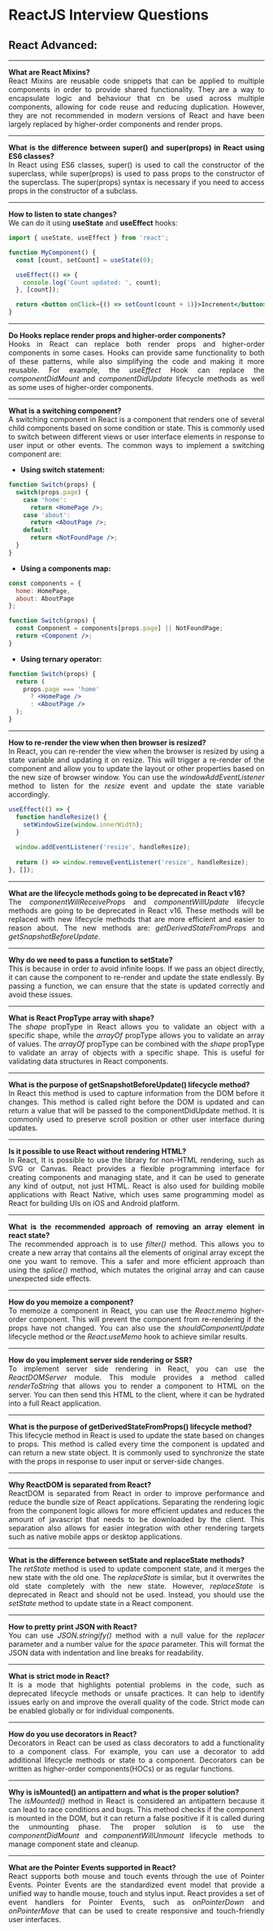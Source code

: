# ReactJS Interview Questions

<div style="text-align: justify">

## React Advanced:

---

**What are React Mixins?**  
React Mixins are reusable code snippets that can be applied to multiple components in order to provide shared
functionality. They are a way to encapsulate logic and behaviour that cn be used across multiple components, allowing
for code reuse and reducing duplication. However, they are not recommended in modern versions of React and have been
largely replaced by higher-order components and render props.

---

**What is the difference between super() and super(props) in React using ES6 classes?**  
In React using ES6 classes, super() is used to call the constructor of the superclass, while super(props) is used to
pass props to the constructor of the superclass. The super(props) syntax is necessary if you need to access props in
the constructor of a subclass.

---

**How to listen to state changes?**  
We can do it using **useState** and **useEffect** hooks:
```jsx
import { useState, useEffect } from 'react';

function MyComponent() {
  const [count, setCount] = useState(0);

  useEffect(() => {
    console.log('Count updated: ', count);
  }, [count]);

  return <button onClick={() => setCount(count + 1)}>Increment</button>
}
```

---

**Do Hooks replace render props and higher-order components?**  
Hooks in React can replace both render props and higher-order components in some cases. Hooks can provide same
functionality to both of these patterns, while also simplifying the code and making it more reusable. For example, the
*useEffect* Hook can replace the *componentDidMount* and *componentDidUpdate* lifecycle methods as well as some uses
of higher-order components.

---

**What is a switching component?**  
A switching component in React is a component that renders one of several child components based on some condition or
state. This is commonly used to switch between different views or user interface elements in response to user input
or other events. The common ways to implement a switching component are:
- **Using switch statement:**
```jsx
function Switch(props) {
  switch(props.page) {
    case 'home':
      return <HomePage />;
    case 'about':  
      return <AboutPage />;
    default:
      return <NotFoundPage />;
  }
}
```
- **Using a components map:**
```jsx
const components = {
  home: HomePage,
  about: AboutPage
};

function Switch(props) {
  const Component = components[props.page] || NotFoundPage;
  return <Component />;
}
```
- **Using ternary operator:**
```jsx
function Switch(props) {
  return (
    props.page === 'home'
      ? <HomePage />
      : <AboutPage />
  );
}
```

---

**How to re-render the view when then browser is resized?**  
In React, you can re-render the view when the browser is resized by using a state variable and updating it on resize.
This will trigger a re-render of the component and allow you to update the layout or other properties based on the new
size of browser window. You can use the *windowAddEventListener* method to listen for the *resize* event and update the
state variable accordingly.
```jsx
useEffect(() => {
  function handleResize() {
    setWindowSize(window.innerWidth);
  }
  
  window.addEventListener('resize', handleResize);
  
  return () => window.removeEventListener('resize', handleResize);
}, []);
```

---

**What are the lifecycle methods going to be deprecated in React v16?**  
The *componentWillReceiveProps* and *componentWillUpdate* lifecycle methods are going to be deprecated in React v16.
These methods will be replaced with new lifecycle methods that are more efficient and easier to reason about. The new
methods are: *getDerivedStateFromProps* and *getSnapshotBeforeUpdate*.

---

**Why do we need to pass a function to setState?**  
This is because in order to avoid infinite loops. If we pass an object directly, it can cause the component to
re-render and update the state endlessly. By passing a function, we can ensure that the state is updated correctly and
avoid these issues.

---

**What is React PropType array with shape?**  
The *shape* propType in React allows you to validate an object with a specific shape, while the *arrayOf* propType
allows you to validate an array of values. The *arrayOf* propType can be combined with the *shape* propType to validate
an array of objects with a specific shape. This is useful for validating data structures in React components.

---

**What is the purpose of getSnapshotBeforeUpdate() lifecycle method?**  
In React this method is used to capture information from the DOM before it changes. This method is called right before
the DOM is updated and can return a value that will be passed to the componentDidUpdate method. It is commonly used
to preserve scroll position or other user interface during updates.

---

**Is it possible to use React without rendering HTML?**  
In React, It is possible to use the library for non-HTML rendering, such as SVG or Canvas. React provides a flexible
programming interface for creating components and managing state, and it can be used to generate any kind of output,
not just HTML. React is also used for building mobile applications with React Native, which uses same programming
model as React for building UIs on iOS and Android platform.

---

**What is the recommended approach of removing an array element in react state?**  
The recommended approach is to use *filter()* method. This allows you to create a new array that contains all the
elements of original array except the one you want to remove. This a safer and more efficient approach than using the
*splice()* method, which mutates the original array and can cause unexpected side effects.

---

**How do you memoize a component?**  
To memoize a component in React, you can use the *React.memo* higher-order component. This will prevent the component
from re-rendering if the props have not changed. You can also use the *shouldComponentUpdate* lifecycle method or the
*React.useMemo* hook to achieve similar results.

---

**How do you implement server side rendering or SSR?**  
To implement server side rendering in React, you can use the *ReactDOMServer* module. This module provides a method
called *renderToString* that allows you to render a component to HTML on the server. You can then send this HTML to the
client, where it can be hydrated into a full React application.

---

**What is the purpose of getDerivedStateFromProps() lifecycle method?**  
This lifecycle method in React is used to update the state based on changes to props. This method is called every time
the component is updated and can return a new state object. It is commonly used to synchronize the state with the props
in response to user input or server-side changes.

---

**Why ReactDOM is separated from React?**  
ReactDOM is separated from React in order to improve performance and reduce the bundle size of React applications.
Separating the rendering logic from the component logic allows for more efficient updates and reduces the amount of
javascript that needs to be downloaded by the client. This separation also allows for easier integration with other
rendering targets such as native mobile apps or desktop applications.

---

**What is the difference between setState and replaceState methods?**  
The *retState* method is used to update component state, and it merges the new state with the old one. The
*replaceState* is similar, but it overwrites the old state completely with the new state. However, *replaceState* is
deprecated in React and should not be used. Instead, you should use the *setState* method to update state in a React
component.

---

**How to pretty print JSON with React?**  
You can use *JSON.stringify()* method with a null value for the *replacer* parameter and a number value for the *space*
parameter. This will format the JSON data with indentation and line breaks for readability.

---

**What is strict mode in React?**  
It is a mode that highlights potential problems in the code, such as deprecated lifecycle methods or unsafe practices.
It can help to identify issues early on and improve the overall quality of the code. Strict mode can be enabled
globally or for individual components.

---

**How do you use decorators in React?**  
Decorators in React can be used as class decorators to add a functionality to a component class. For example, you can
use a decorator to add additional lifecycle methods or state to a component. Decorators can be written as higher-order
components(HOCs) or as regular functions.

---

**Why is isMounted() an antipattern and what is the proper solution?**  
The *isMounted()* method in React is considered an antipattern because it can lead to race conditions and bugs. This
method checks if the component is mounted in the DOM, but it can return a false positive if it is called during the
unmounting phase. The proper solution is to use the *componentDidMount* and *componentWillUnmount* lifecycle methods
to manage component state and cleanup.

---

**What are the Pointer Events supported in React?**  
React supports both mouse and touch events through the use of Pointer Events. Pointer Events are the standardized event
model that provide a unified way to handle mouse, touch and stylus input. React provides a set of event handlers for
Pointer Events, such as *onPointerDown* and *onPointerMove* that can be used to create responsive and touch-friendly
user interfaces.
</div>
